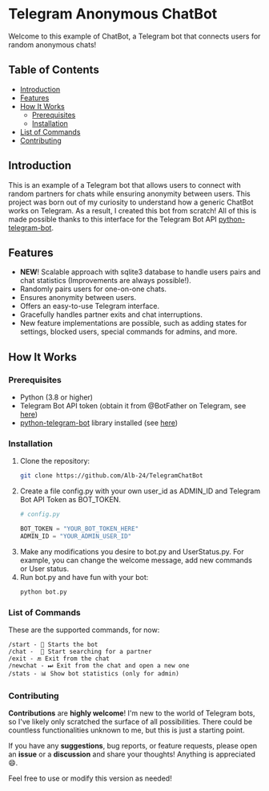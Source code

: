 # Telegram Anonymous ChatBot

Welcome to this example of ChatBot, a Telegram bot that connects users for random anonymous chats!

## Table of Contents

- [Introduction](#introduction)
- [Features](#features)
- [How It Works](#how-it-works)
  - [Prerequisites](#prerequisites)
  - [Installation](#installation)
- [List of Commands](#list-of-commands)
- [Contributing](#contributing)

## Introduction

This is an example of a Telegram bot that allows users to connect with random partners for chats while ensuring anonymity between users. 
This project was born out of my curiosity to understand how a generic ChatBot works on Telegram. As a result, I created this bot from scratch! 
All of this is made possible thanks to this interface for the Telegram Bot API  [python-telegram-bot](https://github.com/python-telegram-bot/python-telegram-bot).

## Features
- **NEW**! Scalable approach with sqlite3 database to handle users pairs and chat statistics (Improvements are always possible!).
- Randomly pairs users for one-on-one chats.
- Ensures anonymity between users.
- Offers an easy-to-use Telegram interface.
- Gracefully handles partner exits and chat interruptions.
- New feature implementations are possible, such as adding states for settings, blocked users, special commands for admins, and more.

## How It Works

### Prerequisites

- Python (3.8 or higher)
- Telegram Bot API token (obtain it from @BotFather on Telegram, see [here](https://core.telegram.org/bots/tutorial#obtain-your-bot-token))
- [python-telegram-bot](https://github.com/python-telegram-bot/python-telegram-bot) library installed (see [here](https://github.com/python-telegram-bot/python-telegram-bot#installing))

### Installation

1. Clone the repository:
   ```bash
   git clone https://github.com/Alb-24/TelegramChatBot

2. Create a file config.py with your own user_id as ADMIN_ID and Telegram Bot API Token as BOT_TOKEN.
    ```python
    # config.py
    
    BOT_TOKEN = "YOUR_BOT_TOKEN_HERE"
    ADMIN_ID = "YOUR_ADMIN_USER_ID"
    
3. Make any modifications you desire to bot.py and UserStatus.py. 
   For example, you can change the welcome message, add new commands or User status. 
4. Run bot.py and have fun with your bot:
   ```bash
   python bot.py

### List of Commands

These are the supported commands, for now:

    /start - 🤖 Starts the bot
    /chat -  💬 Start searching for a partner
    /exit - 🔚 Exit from the chat
    /newchat - ⏭ Exit from the chat and open a new one
    /stats - 📊 Show bot statistics (only for admin)

### Contributing

**Contributions** are **highly welcome**! I'm new to the world of Telegram bots, so I've likely only scratched the surface of all possibilities. 
There could be countless functionalities unknown to me, but this is just a starting point.

If you have any **suggestions**, bug reports, or feature requests, please open an **issue** or a **discussion** and share your thoughts! 
Anything is appreciated 😄.


Feel free to use or modify this version as needed!


